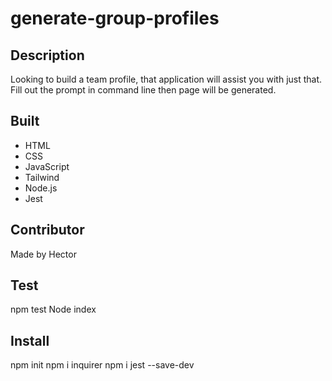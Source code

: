 # generate-group-profiles

## Description
Looking to build a team profile, that application will assist you with just that. Fill out the prompt in command line then page will be generated. 

## Built
* HTML
* CSS
* JavaScript
* Tailwind
* Node.js
* Jest

## Contributor
Made by Hector

## Test 
npm test
Node index

## Install
npm init
npm i inquirer
npm i jest --save-dev
